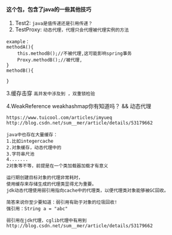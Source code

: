 #### 这个包，包含了java的一些其他技巧
1. Test2: `java是值传递还是引用传递？`
2. TestProxy: `动态代理，代理只会代理被代理实例的方法`

```
example：
methodA(){
    this.methodB();//不被代理,这可能影响spring事务
    Proxy.methodB();//被代理,
}
methodB(){
    
}
```
3.缓存击穿 `高并发中涉及到 ，双重锁检验`

4.WeakReference weakhashmap你有知道吗？ && 动态代理
```
https://www.tuicool.com/articles/imyueq
http://blog.csdn.net/sum__mer/article/details/53179662

java中也存在大量缓存：
1.比如integercache
2.对象缓存，动态代理中的
3.字符串尺池
4.......
2对象等不等，前提是在一个类加载器加载才有意义

运行期创建目标对象的代理非常耗时，
使用缓存来存储生成的代理类显得尤为重要。
jdk动态代理使用弱引用指向cache中的代理类，以便代理类对象能够被GC回收。

简答来说你至少要知道：弱引用有助于对象的垃圾回收!
强引用：String a = "abc"

弱引用在jdk代理，cglib代理中有用到
http://blog.csdn.net/sum__mer/article/details/53179662
```